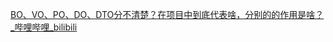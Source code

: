 [BO、VO、PO、DO、DTO分不清楚？在项目中到底代表啥，分别的的作用是啥？_哔哩哔哩_bilibili](https://www.bilibili.com/video/BV1uu4ZeTEej/?spm_id_from=333.1007.tianma.5-4-18.click&vd_source=52cd9a9deff2e511c87ff028e3bb01d2)